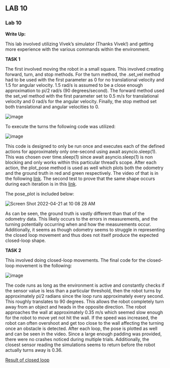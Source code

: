 ## LAB 10

### Lab 10

**Write Up:** 

This lab involved utilizing Vivek’s simulator (Thanks Vivek!) and getting more experience with the various commands within the environment. 

**TASK 1**

The first involved moving the robot in a small square. This involved creating forward, turn, and stop methods. For the turn method, the .set_vel method had to be used with the first parameter as 0 for no translational velocity and 1.5 for angular velocity. 1.5 rad/s is assumed to be a close enough approximation to pi/2 rad/s (90 degrees/second). The forward method used the set_vel method with the first parameter set to 0.5 m/s for translational velocity and 0 rad/s for the angular velocity. Finally, the stop method set both translational and angular velocities to 0. 

![image](https://user-images.githubusercontent.com/23284665/164478055-a826a48e-1688-4f20-9930-e16bad54c651.png)

To execute the turns the following code was utilized:

![image](https://user-images.githubusercontent.com/23284665/164478591-9e7244cd-dca1-4ce0-8a45-3e35bc13384c.png)

This code is designed to only be run once and executes each of the defined actions for approximately only one-second using await asyncio.sleep(1). This was chosen over time.sleep(1) since await asyncio.sleep(1) is non blocking and only works within this particular thread’s scope. After each action, the plot_pose method is used as well which plots both the odometry and the ground truth in red and green respectively. The video of that is in the following [link](https://youtu.be/MKw_8O-XNko). The second test to prove that the same shape occurs during each iteration is in this [link](https://youtu.be/Vy05m8nSdhE). 

The pose_plot is included below:

![Screen Shot 2022-04-21 at 10 08 28 AM](https://user-images.githubusercontent.com/23284665/164479926-e01295dd-7620-4a0d-8cbe-f8a8ff46ed73.png)

As can be seen, the ground truth is vastly different than that of the odometry data. This likely occurs to the errors in measurements, and the turning potentially occurring when and how the measurements occur. Additionally, it seems as though odometry seems to struggle in representing the closed loop movement and thus does not itself produce the expected closed-loop shape. 


**TASK 2**

This involved doing closed-loop movements. The final code for the closed-loop movement is the following: 

![image](https://user-images.githubusercontent.com/23284665/164480258-1d7e203d-4104-40ed-8557-21809ebb3ca3.png)


The code runs as long as the environment is active and constantly checks if the sensor value is less than a particular threshold, then the robot turns by approximately pi/2 radians since the loop runs approximately every second. This roughly translates to 90 degrees. This allows the robot completely turn away from an object and heads in the opposite direction. The robot approaches the wall at approximately 0.35 m/s which seemed slow enough for the robot to move yet not hit the wall. If the speed was increased, the robot can often overshoot and get too close to the wall affecting the turning once an obstacle is detected. After each loop, the pose is plotted as well and can be seen in the video. Since a large enough padding was provided, there were no crashes noticed during multiple trials. Additionally, the closest sensor reading the simulations seems to return before the robot actually turns away is 0.36. 

[Result of closed loop](https://youtu.be/yb5D1bhuALE)

